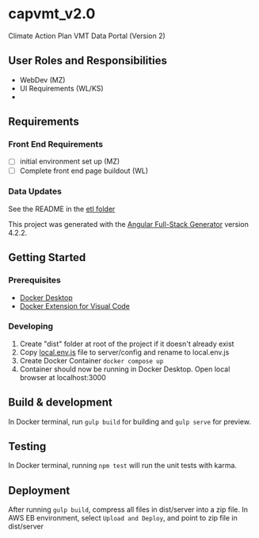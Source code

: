 # capvmt_v2.0
Climate Action Plan VMT Data Portal (Version 2)

## User Roles and Responsibilities

- WebDev (MZ)
- UI Requirements (WL/KS)
- 
## Requirements

### Front End Requirements
- [ ] initial environment set up (MZ)
- [ ] Complete front end page buildout (WL)

### Data Updates

See the README in the [etl folder](https://github.com/BayAreaMetro/capvmt_v2.0/tree/main/etl)


This project was generated with the [Angular Full-Stack Generator](https://github.com/DaftMonk/generator-angular-fullstack) version 4.2.2.

## Getting Started

### Prerequisites

- [Docker Desktop](https://www.docker.com/products/docker-desktop/)
- [Docker Extension for Visual Code](https://code.visualstudio.com/docs/containers/overview)

### Developing

  1. Create "dist" folder at root of the project if it doesn't already exist
  2. Copy [local.env.js](https://mtcdrive.box.com/s/3mupwj06prg1wwhs5lc34ehv1lqx4x60) file to server/config and rename to local.env.js
  3. Create Docker Container
    ` docker compose up `
  5. Container should now be running in Docker Desktop. Open local browser at localhost:3000


## Build & development

In Docker terminal, run `gulp build` for building and `gulp serve` for preview.

## Testing

In Docker terminal, running `npm test` will run the unit tests with karma.

## Deployment

After running `gulp build`, compress all files in dist/server into a zip file. In AWS EB environment, select `Upload and Deploy`, and point to zip file in dist/server
